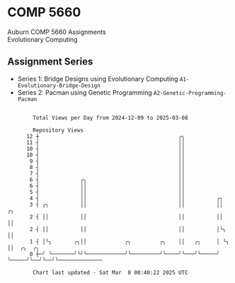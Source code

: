 # COMP 5660
Auburn COMP 5660 Assignments  
Evolutionary Computing

## Assignment Series
- Series 1: Bridge Designs using Evolutionary Computing `A1-Evolutionary-Bridge-Design`
- Series 2: Pacman using Genetic Programming `A2-Genetic-Programming-Pacman`

```

        Total Views per Day from 2024-12-09 to 2025-03-08

        Repository Views
      12 ┼                                            ╭╮
      11 ┤                                            ││
      10 ┤                                            ││
      10 ┤                                            ││
       9 ┤                                            ││
       8 ┤                                            ││
       7 ┤                                            ││
       6 ┤             ╭╮                             ││
       6 ┤             ││                             ││
       5 ┤             ││                             ││
       4 ┤             ││                             ││          ╭╮
       3 ┤ ╭╮          ││                             ││          ││       ╭╮
       2 ┤ ││          ││                             ││          ││       ││
       2 ┤ ││          ││                             ││          │╰╮      ││
       1 ┤ │╰╮       ╭╮││            ╭╮         ╭╮    ││   ╭╮     │ ╰╮     ││  ╭╮  ╭╮
       0 ┼─╯ ╰───────╯╰╯╰────────────╯╰─────────╯╰────╯╰───╯╰─────╯  ╰─────╯╰──╯╰──╯╰──────────────

        Chart last updated - Sat Mar  8 00:40:22 2025 UTC
        
```
